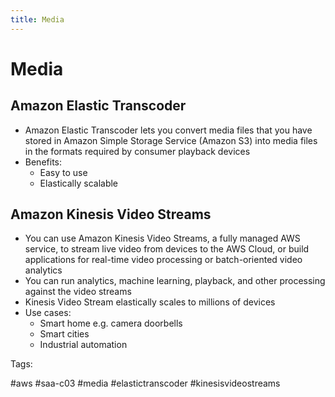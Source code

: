 ```yaml
---
title: Media
---
```


# Media

## Amazon Elastic Transcoder

* Amazon Elastic Transcoder lets you convert media files that you have
  stored in Amazon Simple Storage Service (Amazon S3) into media files
  in the formats required by consumer playback devices
* Benefits:
  * Easy to use
  * Elastically scalable

## Amazon Kinesis Video Streams

* You can use Amazon Kinesis Video Streams, a fully managed AWS service,
  to stream live video from devices to the AWS Cloud, or build
  applications for real-time video processing or batch-oriented video
  analytics
* You can run analytics, machine learning, playback, and other
  processing against the video streams
* Kinesis Video Stream elastically scales to millions of devices
* Use cases:
  * Smart home e.g. camera doorbells
  * Smart cities
  * Industrial automation

Tags:

  #aws #saa-c03 #media #elastictranscoder #kinesisvideostreams
